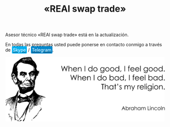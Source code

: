 ﻿---
layout: post-ea

group: El consejero téchnico
title: «REAl swap trade»
meta: REAl swap trade. Todos los medios de la venta de este producto se utilizarán para el desarrollo de proyectos y beneficencia.

logo: real_swap_trade.svg
og: img/og-real-swap-trade.jpg

order: 4

category: ea

lang: es
ref: real_swap_trade
---

Asesor técnico «REAl swap trade» está en la actualización.

En todas las preguntas usted puede ponerse en contacto conmigo a través de <a href="skype:chutkoy89?call" target="_blank"><span style="background-color:#00aff0; color:white; padding:3px; border-radius: 3px">Skype</span></a> / <a href="https://t.me/chutkoy" target="_blank"><span style="background-color:#0088cc; color:white; padding:3px; border-radius: 3px">Telegram</span></a>.

<a data-fancybox="gallery" href="/img/programming/Lincoln.png"><img src="/img/programming/Lincoln.png" alt=""></a>
